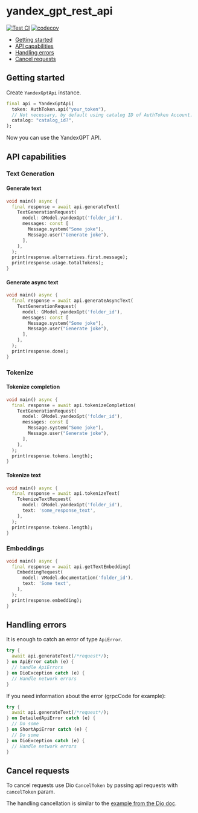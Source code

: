 # yandex_gpt_rest_api

[![Test CI](https://github.com/vladcto/yandex-gpt-rest-api/actions/workflows/test_with_coverage.yaml/badge.svg?branch=main&event=push)](https://github.com/vladcto/yandex-gpt-rest-api/actions/workflows/test_with_coverage.yaml)
[![codecov](https://codecov.io/gh/vladcto/yandex-gpt-rest-api/graph/badge.svg?token=747T4E5KE6)](https://codecov.io/gh/vladcto/yandex-gpt-rest-api)

- [Getting started](#getting-started)
- [API capabilities](#api-capabilities)
- [Handling errors](#handling-errors)
- [Cancel requests](#cancel-requests)

## Getting started
Create `YandexGptApi` instance.

```dart
final api = YandexGptApi(
  token: AuthToken.api("your_token"),
  // Not necessary, by default using catalog ID of AuthToken Account.
  catalog: "catalog_id?",  
);
```

Now you can use the YandexGPT API.

## API capabilities

### Text Generation

#### Generate text

```dart
void main() async {
  final response = await api.generateText(
    TextGenerationRequest(
      model: GModel.yandexGpt('folder_id'),
      messages: const [
        Message.system("Some joke"),
        Message.user("Generate joke"),
      ],
    ),
  );
  print(response.alternatives.first.message);
  print(response.usage.totalTokens);
}
```

#### Generate async text

```dart
void main() async {
  final response = await api.generateAsyncText(
    TextGenerationRequest(
      model: GModel.yandexGpt('folder_id'),
      messages: const [
        Message.system("Some joke"),
        Message.user("Generate joke"),
      ],
    ),
  );
  print(response.done);
}
```

### Tokenize

#### Tokenize completion

```dart
void main() async {
  final response = await api.tokenizeCompletion(
    TextGenerationRequest(
      model: GModel.yandexGpt('folder_id'),
      messages: const [
        Message.system("Some joke"),
        Message.user("Generate joke"),
      ],
    ),
  );
  print(response.tokens.length);
}
```

#### Tokenize text

```dart
void main() async {
  final response = await api.tokenizeText(
    TokenizeTextRequest(
      model: GModel.yandexGpt('folder_id'),
      text: 'some_response_text',
    ),
  );
  print(response.tokens.length);
}
```

### Embeddings

```dart
void main() async {
  final response = await api.getTextEmbedding(
    EmbeddingRequest(
      model: VModel.documentation('folder_id'),
      text: 'Some text',
    ),
  );
  print(response.embedding);
}
```

## Handling errors

It is enough to catch an error of type `ApiError`.

```dart
try {
  await api.generateText(/*request*/);
} on ApiError catch (e) {
  // handle ApiErrors
} on DioException catch (e) {
  // Handle network errors
}
```

If you need information about the error (grpcCode for example):

```dart
try {
  await api.generateText(/*request*/);
} on DetailedApiError catch (e) {
  // Do some
} on ShortApiError catch (e) {
  // Do some
} on DioException catch (e) {
  // Handle network errors
}
```

## Cancel requests

To cancel requests use Dio `CancelToken` by passing api requests with `cancelToken` param.

The handling cancellation is similar to the [example from the Dio doc](https://github.com/cfug/dio/blob/51d0bbb74298f40ef2f54d6109c2510c978f3771/example/lib/cancel_request.dart).